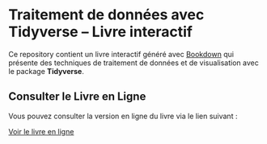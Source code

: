 # Traitement de données avec Tidyverse – Livre interactif

Ce repository contient un livre interactif généré avec [Bookdown](https://bookdown.org/) qui présente des techniques de traitement de données et de visualisation avec le package **Tidyverse**.

## Consulter le Livre en Ligne

Vous pouvez consulter la version en ligne du livre via le lien suivant :

[Voir le livre en ligne](https://dazzling-pie-5daea2.netlify.app/)

